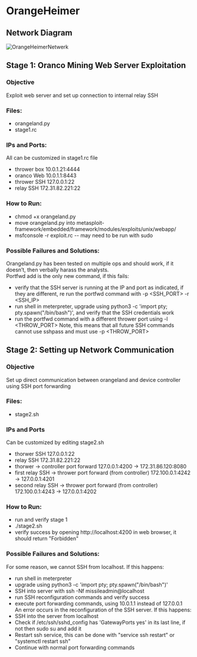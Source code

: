 # OrangeHeimer
## Network Diagram
![OrangeHeimerNetwerk](https://github.com/user-attachments/assets/d6b00e75-2c73-411a-b7a7-92f11a9e2214)
## Stage 1: Oranco Mining Web Server Exploitation
### Objective
Exploit web server and set up connection to internal relay SSH
### Files:
- orangeland.py
- stage1.rc
### IPs and Ports:
All can be customized in stage1.rc file
- thrower box 10.0.1.21:4444
- oranco Web 10.0.1.1:8443
- thrower SSH 127.0.0.1:22
- relay SSH 172.31.82.221:22
### How to Run:
- chmod +x orangeland.py
- move orangeland.py into metasploit-framework/embedded/framework/modules/exploits/unix/webapp/
- msfconsole -r exploit.rc -- may need to be run with sudo
### Possible Failures and Solutions:
Orangeland.py has been tested on multiple ops and should work, if it doesn’t, then verbally harass the analysts.  
Portfwd add is the only new command, if this fails:
- verify that the SSH server is running at the IP and port as indicated, if they are different, re run the portfwd command with -p <SSH_PORT> -r <SSH_IP>
- run shell in meterpreter, upgrade using python3 -c 'import pty; pty.spawn("/bin/bash")', and verify that the SSH credentials work
- run the portfwd command with a different thrower port using -l <THROW_PORT> Note, this means that all future SSH commands cannot use sshpass and must use -p <THROW_PORT>  
## Stage 2: Setting up Network Communication
### Objective
Set up direct communication between orangeland and device controller using SSH port forwarding
### Files:
- stage2.sh
### IPs and Ports
Can be customized by editing stage2.sh
- thorwer SSH 127.0.0.1:22
- relay SSH 172.31.82.221:22
- thorwer -> controller port forward 127.0.0.1:4200 -> 172.31.86.120:8080
- first relay SSH -> thrower port forward (from controller) 172.100.0.1:4242 -> 127.0.0.1:4201
- second relay SSH -> thrower port forward (from controller) 172.100.0.1:4243 -> 127.0.0.1:4202
### How to Run:
- run and verify stage 1
- ./stage2.sh
- verify success by opening http://localhost:4200 in web browser, it should return "Forbidden"
### Possible Failures and Solutions:
For some reason, we cannot SSH from localhost. If this happens:
- run shell in meterpreter
- upgrade using python3 -c 'import pty; pty.spawn("/bin/bash")'
- SSH into server with ssh -Nf missileadmin@localhost
- run SSH reconfiguration commands and verify success
- execute port forwarding commands, using 10.0.1.1 instead of 127.0.0.1  
An error occurs in the reconfiguration of the SSH server. If this happens:
- SSH into the server from localhost
- Check if /etc/ssh/sshd_config has 'GatewayPorts yes' in its last line, if not then sudo su and add it
- Restart ssh service, this can be done with "service ssh restart" or "systemctl restart ssh"
- Continue with normal port forwarding commands
